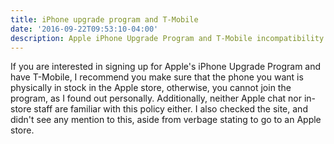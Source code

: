 ```yaml
---
title: iPhone upgrade program and T-Mobile
date: '2016-09-22T09:53:10-04:00'
description: Apple iPhone Upgrade Program and T-Mobile incompatibility
---
```

If you are interested in signing up for Apple's iPhone Upgrade Program and have T-Mobile, I recommend you make sure that the phone you want is physically in stock in the Apple store, otherwise, you cannot join the program, as I found out personally. Additionally, neither Apple chat nor in-store staff are familiar with this policy either. I also checked the site, and didn't see any mention to this, aside from verbage stating to go to an Apple store.
